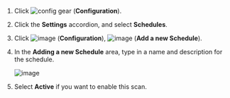 1.  Click ![config gear](config-gear.png) (**Configuration**).

2.  Click the **Settings** accordion, and select **Schedules**.

3.  Click ![image](../images/1847.png) (**Configuration**),
    ![image](../images/1862.png) (**Add a new Schedule**).

4.  In the **Adding a new Schedule** area, type in a name and
    description for the schedule.
    
    ![image](../images/1940.png)

5.  Select **Active** if you want to enable this scan.
